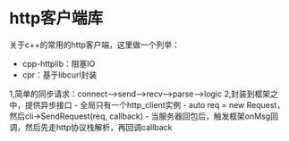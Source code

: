 # http客户端库

关于c++的常用的http客户端，这里做一个列举：
- cpp-httplib：阻塞IO
- cpr：基于libcurl封装

1,简单的同步请求：connect-->send-->recv-->parse-->logic
2,封装到框架之中，提供异步接口
    - 全局只有一个http_client实例
    - auto req = new Request，然后cli->SendRequest(req, callback)
    - 当服务器回包后，触发框架onMsg回调，然后先走http协议栈解析，再回调callback
